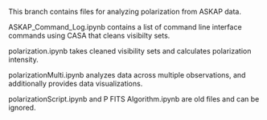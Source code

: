 This branch contains files for analyzing polarization from ASKAP data.

ASKAP_Command_Log.ipynb contains a list of command line interface commands using CASA that cleans visibilty sets.

polarization.ipynb takes cleaned visibility sets and calculates polarization intensity.

polarizationMulti.ipynb analyzes data across multiple observations, and additionally provides data visualizations.

polarizationScript.ipynb and P FITS Algorithm.ipynb are old files and can be ignored.
